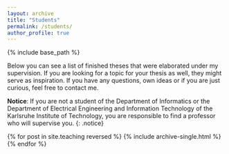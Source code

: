```yaml
---
layout: archive
title: "Students"
permalink: /students/
author_profile: true
---
```


{% include base_path %}

Below you can see a list of finished theses that were elaborated under my supervision. If you are looking for a topic for your thesis as well, they might serve as inspiration. If you have any questions, own ideas or if you are just curious, feel free to contact me. 

**Notice**: If you are not a student of the Department of Informatics or the Department of Electrical Engineering and Information Technology of the Karlsruhe Institute of Technology, you are responsible to find a professor who will supervise you.
{: .notice}

{% for post in site.teaching reversed %}
  {% include archive-single.html %}
{% endfor %}
